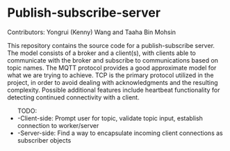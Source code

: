# Publish-subscribe-server

Contributors: Yongrui (Kenny) Wang and Taaha Bin Mohsin

This repository contains the source code for a publish-subscribe server. The model consists of a broker and a client(s), with clients able to communicate with the broker and subscribe to communications based on topic names. The MQTT protocol provides a good approximate model for what we are trying to achieve. TCP is the primary protocol utilized in the project, in order to avoid dealing with acknowledgments and the resulting complexity. Possible additional features include heartbeat functionality for detecting continued connectivity with a client.

<ul>TODO:
<li>-Client-side: Prompt user for topic, validate topic input, establish connection to worker/server</li>
<li>-Server-side: Find a way to encapsulate incoming client connections as subscriber objects</li>
</ul>
